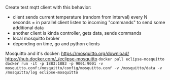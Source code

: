 Create test mqtt client with this behavior:
- client sends current temperature (random from interval) every N seconds
= in parallel client listen to incoming "commands" to send some additional data
- another client is kinda controller, gets data, sends commands
- local mosquitto broker
- depending on time, go and python clients


Mosquitto and it's docker:
https://mosquitto.org/download/
https://hub.docker.com/_/eclipse-mosquitto
`docker pull eclipse-mosquitto`
`docker run -it -p 1883:1883 -p 9001:9001 -v mosquitto.conf:/mosquitto/config/mosquitto.conf -v /mosquitto/data -v /mosquitto/log eclipse-mosquitto`
